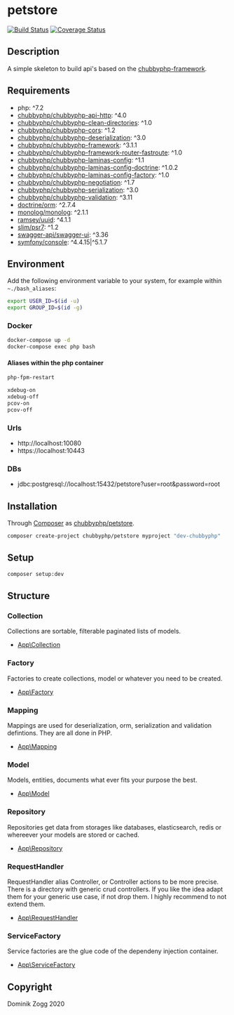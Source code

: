 # petstore

[![Build Status](https://api.travis-ci.org/chubbyphp/petstore.png?branch=chubbyphp)](https://travis-ci.org/chubbyphp/petstore)
[![Coverage Status](https://coveralls.io/repos/github/chubbyphp/petstore/badge.svg?branch=chubbyphp)](https://coveralls.io/github/chubbyphp/petstore?branch=chubbyphp)

## Description

A simple skeleton to build api's based on the [chubbyphp-framework][1].

## Requirements

 * php: ^7.2
 * [chubbyphp/chubbyphp-api-http][2]: ^4.0
 * [chubbyphp/chubbyphp-clean-directories][3]: ^1.0
 * [chubbyphp/chubbyphp-cors][4]: ^1.2
 * [chubbyphp/chubbyphp-deserialization][5]: ^3.0
 * [chubbyphp/chubbyphp-framework][6]: ^3.1.1
 * [chubbyphp/chubbyphp-framework-router-fastroute][7]: ^1.0
 * [chubbyphp/chubbyphp-laminas-config][8]: ^1.1
 * [chubbyphp/chubbyphp-laminas-config-doctrine][9]: ^1.0.2
 * [chubbyphp/chubbyphp-laminas-config-factory][10]: ^1.0
 * [chubbyphp/chubbyphp-negotiation][11]: ^1.7
 * [chubbyphp/chubbyphp-serialization][12]: ^3.0
 * [chubbyphp/chubbyphp-validation][13]: ^3.11
 * [doctrine/orm][14]: ^2.7.4
 * [monolog/monolog][15]: ^2.1.1
 * [ramsey/uuid][16]: ^4.1.1
 * [slim/psr7][17]: ^1.2
 * [swagger-api/swagger-ui][18]: ^3.36
 * [symfony/console][19]: ^4.4.15|^5.1.7

## Environment

Add the following environment variable to your system, for example within `~./bash_aliases`:

```sh
export USER_ID=$(id -u)
export GROUP_ID=$(id -g)
```

### Docker

```sh
docker-compose up -d
docker-compose exec php bash
```

#### Aliases within the php container

```sh
php-fpm-restart

xdebug-on
xdebug-off
pcov-on
pcov-off
```

### Urls

* http://localhost:10080
* https://localhost:10443

### DBs

 * jdbc:postgresql://localhost:15432/petstore?user=root&password=root

## Installation

Through [Composer](http://getcomposer.org) as [chubbyphp/petstore][40].

```bash
composer create-project chubbyphp/petstore myproject "dev-chubbyphp"
```

## Setup

```sh
composer setup:dev
```

## Structure

### Collection

Collections are sortable, filterable paginated lists of models.

 * [App\Collection][60]

### Factory

Factories to create collections, model or whatever you need to be created.

 * [App\Factory][70]

### Mapping

Mappings are used for deserialization, orm, serialization and validation defintions. They are all done in PHP.

 * [App\Mapping][80]

### Model

Models, entities, documents what ever fits your purpose the best.

 * [App\Model][90]

### Repository

Repositories get data from storages like databases, elasticsearch, redis or whereever your models are stored or cached.

 * [App\Repository][100]

### RequestHandler

RequestHandler alias Controller, or Controller actions to be more precise.
There is a directory with generic crud controllers. If you like the idea adapt them for your generic use case, if not drop them.
I highly recommend to not extend them.

 * [App\RequestHandler][110]

### ServiceFactory

Service factories are the glue code of the dependeny injection container.

 * [App\ServiceFactory][120]

## Copyright

Dominik Zogg 2020

[1]: https://github.com/chubbyphp/chubbyphp-framework

[2]: https://packagist.org/packages/chubbyphp/chubbyphp-api-http
[3]: https://packagist.org/packages/chubbyphp/chubbyphp-clean-directories
[4]: https://packagist.org/packages/chubbyphp/chubbyphp-cors
[5]: https://packagist.org/packages/chubbyphp/chubbyphp-deserialization
[6]: https://packagist.org/packages/chubbyphp/chubbyphp-framework
[7]: https://packagist.org/packages/chubbyphp/chubbyphp-framework-router-fastroute
[8]: https://packagist.org/packages/chubbyphp/chubbyphp-laminas-config
[9]: https://packagist.org/packages/chubbyphp/chubbyphp-laminas-config-doctrine
[10]: https://packagist.org/packages/chubbyphp/chubbyphp-laminas-config-factory
[11]: https://packagist.org/packages/chubbyphp/chubbyphp-negotiation
[12]: https://packagist.org/packages/chubbyphp/chubbyphp-serialization
[13]: https://packagist.org/packages/chubbyphp/chubbyphp-validation
[14]: https://packagist.org/packages/doctrine/orm
[15]: https://packagist.org/packages/monolog/monolog
[16]: https://packagist.org/packages/ramsey/uuid
[17]: https://packagist.org/packages/slim/psr7
[18]: https://packagist.org/packages/swagger-api/swagger-ui
[19]: https://packagist.org/packages/symfony/console

[40]: https://packagist.org/packages/chubbyphp/petstore

[60]: src/Collection

[70]: src/Factory

[80]: src/Mapping

[90]: src/Model

[100]: src/Repository

[110]: src/RequestHandler

[120]: src/ServiceFactory
